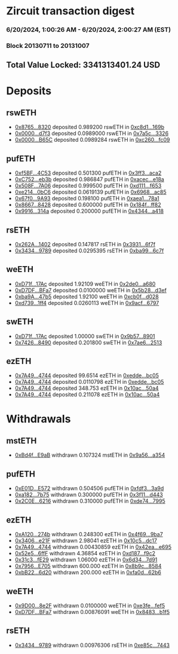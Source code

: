 # Zircuit transaction digest
### 6/20/2024, 1:00:26 AM - 6/20/2024, 2:00:27 AM (EST)
### Block 20130711 to 20131007

## Total Value Locked: 3341313401.24 USD

# Deposits
## rswETH
- [0x8765...8320](https://etherscan.io/address/0x8765010b661C57B97eD04a0bA9ea2C8dd3F68320) deposited 0.989200 rswETH in [0xc8d1...169b](https://etherscan.io/tx/0x8765010b661C57B97eD04a0bA9ea2C8dd3F68320)
- [0x0000...d7f3](https://etherscan.io/address/0x000013421148ed3b353E8D3533001DdDabdbd7f3) deposited 0.0989000 rswETH in [0x7a5c...3326](https://etherscan.io/tx/0x000013421148ed3b353E8D3533001DdDabdbd7f3)
- [0x0000...B65C](https://etherscan.io/address/0x000003f20ab17DD2C6a2cAD84e0b40b13585B65C) deposited 0.0989284 rswETH in [0xc260...fc09](https://etherscan.io/tx/0x000003f20ab17DD2C6a2cAD84e0b40b13585B65C)
## pufETH
- [0xf5BF...4C53](https://etherscan.io/address/0xf5BF1E616dFE33965DE61a8685EF48DbB3a34C53) deposited 0.501300 pufETH in [0x3ff3...aca2](https://etherscan.io/tx/0xf5BF1E616dFE33965DE61a8685EF48DbB3a34C53)
- [0xC752...eb3b](https://etherscan.io/address/0xC75281dB36d5Bbc90886C5715162a7B9B9A8eb3b) deposited 0.986847 pufETH in [0xacec...e18a](https://etherscan.io/tx/0xC75281dB36d5Bbc90886C5715162a7B9B9A8eb3b)
- [0x508F...7A06](https://etherscan.io/address/0x508F03568468EeCE9aA53f11786Db8a06BBc7A06) deposited 0.999500 pufETH in [0xd111...f653](https://etherscan.io/tx/0x508F03568468EeCE9aA53f11786Db8a06BBc7A06)
- [0xe214...0bC6](https://etherscan.io/address/0xe21442C0605f11c58077A192592B12854Cbd0bC6) deposited 0.0619139 pufETH in [0x6968...ac85](https://etherscan.io/tx/0xe21442C0605f11c58077A192592B12854Cbd0bC6)
- [0x67f0...9A93](https://etherscan.io/address/0x67f0258767c9534a6C5b99dD8a7C9fe2a8F99A93) deposited 0.198100 pufETH in [0xaea1...78a1](https://etherscan.io/tx/0x67f0258767c9534a6C5b99dD8a7C9fe2a8F99A93)
- [0x8667...8428](https://etherscan.io/address/0x86679B0f5e928529721B17CBDCd4D78D5a5F8428) deposited 0.600000 pufETH in [0x184f...ff82](https://etherscan.io/tx/0x86679B0f5e928529721B17CBDCd4D78D5a5F8428)
- [0x9916...314a](https://etherscan.io/address/0x991697d172139Ef1af75f89550bcdA832B18314a) deposited 0.200000 pufETH in [0x4344...a418](https://etherscan.io/tx/0x991697d172139Ef1af75f89550bcdA832B18314a)
## rsETH
- [0x262A...1402](https://etherscan.io/address/0x262Ab6faa57c20Faa2b4fd218bc6Df4708351402) deposited 0.147817 rsETH in [0x3931...6f7f](https://etherscan.io/tx/0x262Ab6faa57c20Faa2b4fd218bc6Df4708351402)
- [0x3434...9789](https://etherscan.io/address/0x34349c5569e7B846c3558961552D2202760A9789) deposited 0.0295395 rsETH in [0xba99...6c7f](https://etherscan.io/tx/0x34349c5569e7B846c3558961552D2202760A9789)
## weETH
- [0xD71f...17Ac](https://etherscan.io/address/0xD71fC8368B24D7b414783d82FE15d14e283217Ac) deposited 1.92109 weETH in [0x2de0...a680](https://etherscan.io/tx/0xD71fC8368B24D7b414783d82FE15d14e283217Ac)
- [0xD7DF...BFa7](https://etherscan.io/address/0xD7DF7E085214743530afF339aFC420c7c720BFa7) deposited 0.0100000 weETH in [0x5b28...d3ef](https://etherscan.io/tx/0xD7DF7E085214743530afF339aFC420c7c720BFa7)
- [0xba9A...47b5](https://etherscan.io/address/0xba9ABB7B70768AA8feab8Ef3b282Cc0a1a6647b5) deposited 1.92100 weETH in [0xcb0f...d028](https://etherscan.io/tx/0xba9ABB7B70768AA8feab8Ef3b282Cc0a1a6647b5)
- [0xd739...1ff4](https://etherscan.io/address/0xd7398682E848B0A4efE41e897F78248cCb401ff4) deposited 0.0260113 weETH in [0x9acf...6797](https://etherscan.io/tx/0xd7398682E848B0A4efE41e897F78248cCb401ff4)
## swETH
- [0xD71f...17Ac](https://etherscan.io/address/0xD71fC8368B24D7b414783d82FE15d14e283217Ac) deposited 1.00000 swETH in [0x9b57...8901](https://etherscan.io/tx/0xD71fC8368B24D7b414783d82FE15d14e283217Ac)
- [0x7426...8490](https://etherscan.io/address/0x7426968c86A63dd0d3a4F830fF5cE9d48bfa8490) deposited 0.201800 swETH in [0x7ae6...2513](https://etherscan.io/tx/0x7426968c86A63dd0d3a4F830fF5cE9d48bfa8490)
## ezETH
- [0x7A49...4744](https://etherscan.io/address/0x7A493Be5c2ce014cD049Bf178a1ac0Db1B434744) deposited 99.6514 ezETH in [0xedde...bc05](https://etherscan.io/tx/0x7A493Be5c2ce014cD049Bf178a1ac0Db1B434744)
- [0x7A49...4744](https://etherscan.io/address/0x7A493Be5c2ce014cD049Bf178a1ac0Db1B434744) deposited 0.0110798 ezETH in [0xedde...bc05](https://etherscan.io/tx/0x7A493Be5c2ce014cD049Bf178a1ac0Db1B434744)
- [0x7A49...4744](https://etherscan.io/address/0x7A493Be5c2ce014cD049Bf178a1ac0Db1B434744) deposited 348.753 ezETH in [0x10ac...50a4](https://etherscan.io/tx/0x7A493Be5c2ce014cD049Bf178a1ac0Db1B434744)
- [0x7A49...4744](https://etherscan.io/address/0x7A493Be5c2ce014cD049Bf178a1ac0Db1B434744) deposited 0.211078 ezETH in [0x10ac...50a4](https://etherscan.io/tx/0x7A493Be5c2ce014cD049Bf178a1ac0Db1B434744)
# Withdrawals
## mstETH
- [0xBd4f...E9aB](https://etherscan.io/address/0xBd4fA9C8F3E0445acD8bFBF36730d04A6F4AE9aB) withdrawn 0.107324 mstETH in [0x9a56...a354](https://etherscan.io/tx/0xBd4fA9C8F3E0445acD8bFBF36730d04A6F4AE9aB)
## pufETH
- [0xE01D...E572](https://etherscan.io/address/0xE01Dc576A5CA1e48e8a8cC1904C68938F636E572) withdrawn 0.504506 pufETH in [0xfdf3...3a9d](https://etherscan.io/tx/0xE01Dc576A5CA1e48e8a8cC1904C68938F636E572)
- [0xa182...7b75](https://etherscan.io/address/0xa182fd82877ff0095FE3ea86CEd346a9615f7b75) withdrawn 0.300000 pufETH in [0x3f11...d443](https://etherscan.io/tx/0xa182fd82877ff0095FE3ea86CEd346a9615f7b75)
- [0x2C0E...6216](https://etherscan.io/address/0x2C0E61c15604becB06B7a97ABEEE4818575B6216) withdrawn 0.310000 pufETH in [0xde74...7995](https://etherscan.io/tx/0x2C0E61c15604becB06B7a97ABEEE4818575B6216)
## ezETH
- [0xA120...274b](https://etherscan.io/address/0xA120Fb80438fABECfB46d758A602719685eA274b) withdrawn 0.248300 ezETH in [0x4f69...9ba7](https://etherscan.io/tx/0xA120Fb80438fABECfB46d758A602719685eA274b)
- [0x3406...e21F](https://etherscan.io/address/0x34062Df52BA70F88868377159c849A43ba89e21F) withdrawn 2.98041 ezETH in [0x10c5...dc17](https://etherscan.io/tx/0x34062Df52BA70F88868377159c849A43ba89e21F)
- [0x7A49...4744](https://etherscan.io/address/0x7A493Be5c2ce014cD049Bf178a1ac0Db1B434744) withdrawn 0.00430859 ezETH in [0x42ea...e695](https://etherscan.io/tx/0x7A493Be5c2ce014cD049Bf178a1ac0Db1B434744)
- [0x52e5...6ffF](https://etherscan.io/address/0x52e5F9650266A222395D1079079C24E77F946ffF) withdrawn 4.36854 ezETH in [0xd187...f9c2](https://etherscan.io/tx/0x52e5F9650266A222395D1079079C24E77F946ffF)
- [0x31c3...fE29](https://etherscan.io/address/0x31c3e393D3ac5BE17f52E116a52D9Bf0D265fE29) withdrawn 1.06000 ezETH in [0x6d34...7d91](https://etherscan.io/tx/0x31c3e393D3ac5BE17f52E116a52D9Bf0D265fE29)
- [0x7956...E705](https://etherscan.io/address/0x79567124dFcFD53bfBDc8d9F79f944b32cabE705) withdrawn 600.000 ezETH in [0x8b9c...8584](https://etherscan.io/tx/0x79567124dFcFD53bfBDc8d9F79f944b32cabE705)
- [0xbB22...6d20](https://etherscan.io/address/0xbB226555fBB98850273B10b0CF55aD2f99966d20) withdrawn 200.000 ezETH in [0xfa0d...62b6](https://etherscan.io/tx/0xbB226555fBB98850273B10b0CF55aD2f99966d20)
## weETH
- [0x9D00...8e2F](https://etherscan.io/address/0x9D007dCB6bE6161d757Af5Ed7c6e6673204C8e2F) withdrawn 0.0100000 weETH in [0xe3fe...fef5](https://etherscan.io/tx/0x9D007dCB6bE6161d757Af5Ed7c6e6673204C8e2F)
- [0xD7DF...BFa7](https://etherscan.io/address/0xD7DF7E085214743530afF339aFC420c7c720BFa7) withdrawn 0.00876091 weETH in [0x8483...b1f5](https://etherscan.io/tx/0xD7DF7E085214743530afF339aFC420c7c720BFa7)
## rsETH
- [0x3434...9789](https://etherscan.io/address/0x34349c5569e7B846c3558961552D2202760A9789) withdrawn 0.00976306 rsETH in [0xe85c...7443](https://etherscan.io/tx/0x34349c5569e7B846c3558961552D2202760A9789)
